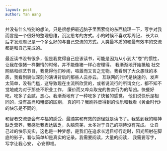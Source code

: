 ```yaml
---
layout: post
author: Yan Wang
---
```

并没有什么特别的想法，只是很想把最近脑子里面萦绕的东西梳理一下，写字对我而言是一个很好的整理思维，沉淀思考的方式。小的时候不喜欢写周记，
长大以后才发现周记是一个多么好的与自己交流的方式。人类最本质的和最有效率的交流都是和自己完成的。

最近读书没有很多，但是我觉得自己应该读书，可能是因为从小到大"卷"的惯性，让我在像猪一样懒惰的时候，并不能像猪一样心安理得。 我渐渐地开始抵触
社交网络和综艺节目，我觉得他们吵闹，喧嚣而又言之无物。我看到了大众愚昧的本质，我看到貌似深刻的演讲背后的那些人云亦云。
互联网的时代是快速的，发声太简单，没有门槛，这导致现在主流所欣赏的，或者说流行的所谓文化，都不知不觉地成为对于那些不职业工作，
廉价而又哗众取宠的售卖行为的帮凶。快餐好吃，吃多了会腻，恶心。我渐渐地有了一种吃多了快餐的感觉。 他们说快乐是相同的，没有高尚和粗鄙的区别，
真的吗？我刷抖音得到的快乐和我看《黄金时代》的快乐是不同的。

和智者交流更会有幸福的感受，最踏实和有效的途径就是读书了。我感到我的精神缺乏营养，我感觉我表达匮乏，头脑荒芜，太多对于自己的期待没有完成。
让自己过的快乐充实，这也是一种梦想，是我们在追求长远目标行走时，阳光照射在脚底的影子，看似简单却是真实的记录。我需要阅读，大量的阅读，
我需要写字，写字让我心安， 心安即福。